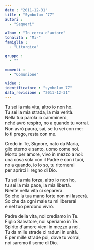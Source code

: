 ```yaml
---
date : "2011-12-31"
title : "Symbolum ‘77"
autori : 
  - "Sequeri"

album : "In cerca d'autore"
tonalita : "Mi-"
famiglia : 
  - "Liturgica"

gruppo : 
  - ""

momenti : 
  - "Comunione"

video : 
identificatore : "symbolum_77"
data_revisione : "2011-12-31"
---
```

  
  
Tu sei la mia vita, altro io non ho.  
Tu sei la mia strada, la mia verità.  
Nella tua parola io camminerò,   
nché avrò respiro, no a quando tu vorrai.  
Non avrò paura, sai, se tu sei con me:  
io ti prego, resta con me.  
  
  
Credo in Te, Signore, nato da Maria,  
glio eterno e santo, uomo come noi.  
Morto per amore, vivo in mezzo a noi:	   
una cosa sola con il Padre e con i tuoi,  
no a quando, io lo so, tu ritornerai  
per aprirci il regno di Dio.  
  
  
Tu sei la mia forza, altro io non ho,  
tu sei la mia pace, la mia libertà.  
Niente nella vita ci separerà.   
So che la tua mano forte non mi lascerà.  
So che da ogni male tu mi libererai  
e nel tuo perdono vivrò.  
  
  
Padre della vita, noi crediamo in Te.  
Figlio Salvatore, noi speriamo in Te.  
Spirito d'amore vieni in mezzo a noi.   
Tu da mille strade ci raduni in unità.  
E per mille strade poi, dove tu vorrai,  
noi saremo il seme di Dio.  
  
  
  
